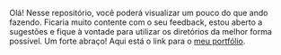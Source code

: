 Olá! Nesse repositório, você poderá visualizar um pouco do que ando fazendo. Ficaria muito contente com o seu feedback, estou aberto a sugestões e fique à vontade para utilizar os diretórios da melhor forma possível.
Um forte abraço! Aqui está o link para o
<a href="https://maik-andrade.github.io/" target="Um rapaz bem apresentável olhando o horizonte">meu portfólio</a>.
